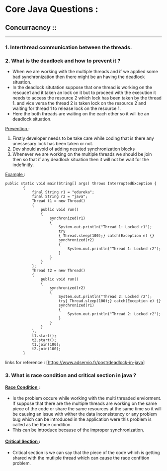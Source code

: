 # Core Java Questions :

## Concurracncy ::
-----------------------------------------------
### 1. Interthread communication between the threads.
### 2. What is the deadlock and how to prevent it ?
- When we are working with the multiple threads and if we applied some bad synchronization then there might be an having the deadlock situation.
- In the deadlock situtation suppose that one thread is working on the resouce1 and it taken an lock on it but to proceed with the execution it needs to access the  resource 2 which lock has been taken by the thread 1. and vice versa the thread 2 is taken lock on the resource 2 and waiting for thread 1 to release lock on the resource 1.
- Here the both threads are waiting on the each other so it will be an deadlock situation.

<ins> Prevention </ins> : 
1. Firstly developer needs to be take care while coding that is there any unessesary lock has been taken or not.
2. Dev should avoid of adding nessted synchronization blocks
3. Whenever we are working on the multiple threads we should be join then so that if any deadlock situation then it will not be wait for the indefinitly.

<ins> Example </ins>  : 
```
public static void main(String[] args) throws InterruptedException {
        {
            final String r1 = "edureka";
            final String r2 = "java";
            Thread t1 = new Thread()
            {
                public void run()
                {
                    synchronized(r1)
                    {
                        System.out.println("Thread 1: Locked r1");
                        try
                        { Thread.sleep(100);} catch(Exception e) {}
                        synchronized(r2)
                        {
                            System.out.println("Thread 1: Locked r2");
                        }
                    }
                }
            };
            Thread t2 = new Thread()
            {
                public void run()
                {
                    synchronized(r2)
                    {
                        System.out.println("Thread 2: Locked r2");
                        try{ Thread.sleep(100);} catch(Exception e) {}
                        synchronized(r1)
                        {
                            System.out.println("Thread 2: Locked r2");
                        }
                    }
                }
            };
            t1.start();
            t2.start();
            t1.join(100);
            t2.join(100);
        }
```
links for reference : [https://www.adservio.fr/post/deadlock-in-java]

### 3. What is race condition and critical section in java ? 

#### <ins> Race Condition </ins> : 
- Is the problem occure while working with the multi threaded enviorment. If suppose that there are the multiple threads are working on the same piece of the code or share the same resources at the same time so it will be causing an issue with wither the data inconsistency or any problem bug which can be introduced in the application were this problem is called as the Race condition.
- This can be introduce because of the improper synchronization.

#### <ins> Critical Section </ins> :
- Critical section is we can say that the piece of the code which is getting shared with the mutliple thread which can cause the race confition problem.





